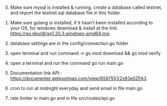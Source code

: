 0. Make sure mysql is installed & running, create a database called testnet, and import the testnet.sql database file in this folder.
1. Make sure golang is installed, if it hasn't been installed according to your OS, for windows download & install at the link: https://go.dev/dl/go1.20.3.windows-amd64.msi
2. database settings are in the config/connection.go folder
3. open terminal and run command -> go mod download && go mod verify
4. open a terminal and run the command go run main.go
5. Documentation link API : https://documenter.getpostman.com/view/6597551/2s93eSZFA3

6. cron to run at midnight everyday and send email in file main.go
7. rate limiter in main.go and in file src/routes/api.go
